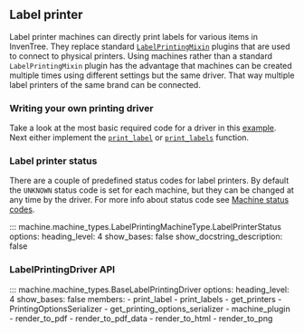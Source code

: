 ## Label printer

Label printer machines can directly print labels for various items in InvenTree. They replace standard [`LabelPrintingMixin`](../plugins/label.md) plugins that are used to connect to physical printers. Using machines rather than a standard `LabelPrintingMixin` plugin has the advantage that machines can be created multiple times using different settings but the same driver. That way multiple label printers of the same brand can be connected.

### Writing your own printing driver

Take a look at the most basic required code for a driver in this [example](./overview.md#example-driver). Next either implement the [`print_label`](#machine.machine_types.BaseLabelPrintingDriver.print_label) or [`print_labels`](#machine.machine_types.BaseLabelPrintingDriver.print_labels) function.

### Label printer status

There are a couple of predefined status codes for label printers. By default the `UNKNOWN` status code is set for each machine, but they can be changed at any time by the driver. For more info about status code see [Machine status codes](./overview.md#machine-status).

::: machine.machine_types.LabelPrintingMachineType.LabelPrinterStatus
    options:
        heading_level: 4
        show_bases: false
        show_docstring_description: false

### LabelPrintingDriver API

::: machine.machine_types.BaseLabelPrintingDriver
    options:
        heading_level: 4
        show_bases: false
        members:
          - print_label
          - print_labels
          - get_printers
          - PrintingOptionsSerializer
          - get_printing_options_serializer
          - machine_plugin
          - render_to_pdf
          - render_to_pdf_data
          - render_to_html
          - render_to_png
